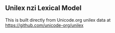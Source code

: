 Unilex nzi Lexical Model
----------------------

This is built directly from Unicode.org unilex data at
https://github.com/unicode-org/unilex

